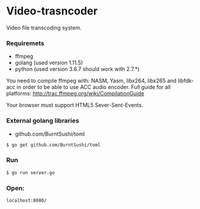 # Video-trasncoder
Video file transcoding system.

### Requiremets
  - ffmpeg
  - golang (used version 1.11.5)
  - python (used version 3.6.7 should work with 2.7.*)

You need to compile ffmpeg with: NASM, Yasm, libx264, libx265 and libfdk-acc in order to be able to use ACC audio encoder.
Full guide for all platforms: http://trac.ffmpeg.org/wiki/CompilationGuide

Your browser must support HTML5 Sever-Sent-Events.

### External golang libraries
  - github.com/BurntSushi/toml

```sh
$ go get github.com/BurntSushi/toml
```

### Run
```sh
$ go run server.go
```
### Open:
```
localhost:8080/
```